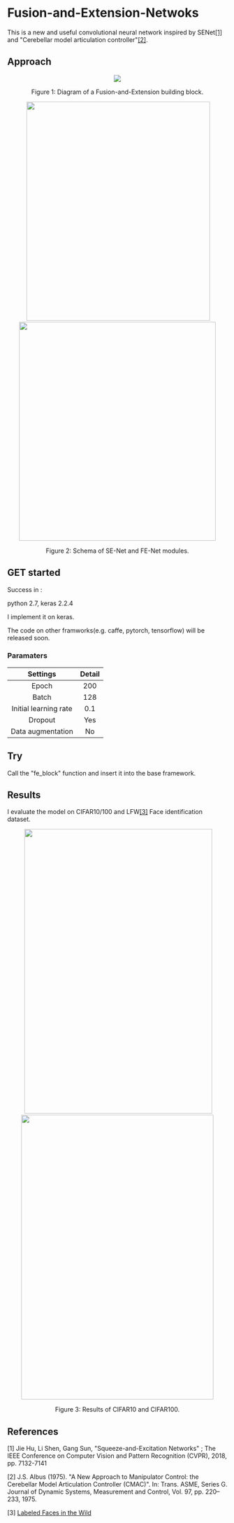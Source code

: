 # Fusion-and-Extension-Netwoks

This is a new and useful convolutional neural network inspired by SENet[[1]](http://openaccess.thecvf.com/content_cvpr_2018/papers/Hu_Squeeze-and-Excitation_Networks_CVPR_2018_paper.pdf) and "Cerebellar model articulation controller"[[2]](https://ws680.nist.gov/publication/get_pdf.cfm?pub_id=820151).

## Approach 

<div align="center">
  <img src="https://github.com/yoyotv/Fusion-and-Extension-Netwoks/blob/master/figures/FENet.JPG?raw=true">
</div>
<p align="center">
  Figure 1: Diagram of a Fusion-and-Extension building block.
</p>

<div align="center">
   <img src="https://raw.githubusercontent.com/yoyotv/Fusion-and-Extension-Netwoks/master/figures/SE-ResNet-module.jpg" width="420" height="500">
  <img src="https://raw.githubusercontent.com/yoyotv/Fusion-and-Extension-Netwoks/master/figures/FE-ResNet-module.JPG"  width="450" height="500">
</div>
<p align="center">
  Figure 2: Schema of SE-Net and FE-Net modules.
</p>


## GET started

Success in :

python 2.7,  keras 2.2.4

I implement it on keras.

The code on other framworks(e.g. caffe, pytorch, tensorflow) will be released soon.

### Paramaters

| Settings | Detail |
|:-:|:-:|
|Epoch| 200 |
|Batch| 128 |
|Initial learning rate|0.1|
|Dropout| Yes|
|Data augmentation|No|

## Try 

Call the "fe_block" function and insert it into the base framework.

## Results

I evaluate the model on CIFAR10/100 and LFW[[3]](http://vis-www.cs.umass.edu/lfw/index.html) Face identification dataset.

<div align="center">
   <img src="https://raw.githubusercontent.com/yoyotv/Fusion-and-Extension-Netwoks/22a6c7c7e82d7fe52ef93ea247de873101b088c4/figures/c10.jpg" width="430" height="650">
  <img src="https://raw.githubusercontent.com/yoyotv/Fusion-and-Extension-Netwoks/22a6c7c7e82d7fe52ef93ea247de873101b088c4/figures/c100.jpg"  width="440" height="650">
</div>
<p align="center">
  Figure 3: Results of CIFAR10 and CIFAR100.
</p>

## References

[1] Jie Hu, Li Shen, Gang Sun, "Squeeze-and-Excitation Networks" ; The IEEE Conference on Computer Vision and Pattern Recognition (CVPR), 2018, pp. 7132-7141 

[2] J.S. Albus (1975). "A New Approach to Manipulator Control: the Cerebellar Model Articulation Controller (CMAC)". In: Trans. ASME, Series G. Journal of Dynamic Systems, Measurement and Control, Vol. 97, pp. 220–233, 1975.

[3] [Labeled Faces in the Wild](http://vis-www.cs.umass.edu/lfw/index.html)



